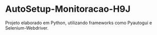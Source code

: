 # AutoSetup-Monitoracao-H9J
Projeto elaborado em Python, utilizando frameworks como Pyautogui e Selenium-Webdriver.
